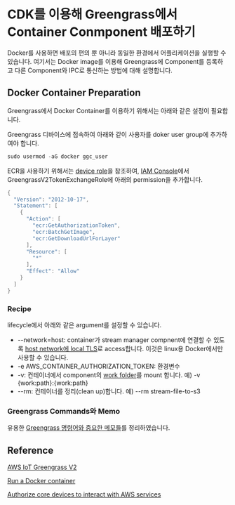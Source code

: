 # CDK를 이용해 Greengrass에서 Container Conmponent 배포하기 

Docker를 사용하면 배포의 편의 뿐 아니라 동일한 환경에서 어플리케이션을 실행할 수 있습니다. 여기서는 Docker image를 이용해 Greengrass에 Component를 등록하고 다른 Component와 IPC로 통신하는 방법에 대해 설명합니다. 

## Docker Container Preparation

Greengrass에서 Docker Container를 이용하기 위해서는 아래와 같은 설정이 필요합니다. 

Greengrass 디바이스에 접속하여 아래와 같이 사용자를 doker user group에 추가하여야 합니다. 

```java
sudo usermod -aG docker ggc_user
```

ECR을 사용하기 위해서는 [device role](https://docs.aws.amazon.com/greengrass/v2/developerguide/device-service-role.html)을 참조하여, [IAM Console](https://us-east-1.console.aws.amazon.com/iamv2/home?region=ap-northeast-2#/roles/details/GreengrassV2TokenExchangeRole?section=permissions)에서 GreengrassV2TokenExchangeRole에 아래의 permission을 추가합니다. 

```java
{
  "Version": "2012-10-17",
  "Statement": [
    {
      "Action": [
        "ecr:GetAuthorizationToken",
        "ecr:BatchGetImage",
        "ecr:GetDownloadUrlForLayer"
      ],
      "Resource": [
        "*"
      ],
      "Effect": "Allow"
    }
  ]
}
```

### Recipe

lifecycle에서 아래와 같은 argument를 설정할 수 있습니다. 

- --network=host: container가 stream manager compnent에 연결할 수 있도록 [host network에 local TLS](https://docs.docker.com/engine/reference/run/#network-host)로 access합니다. 이것은 linux용 Docker에서만 사용할 수 있습니다. 
- -e AWS_CONTAINER_AUTHORIZATION_TOKEN: 환경변수 
- -v: 컨테이너에서 component의 [work folder](https://docs.aws.amazon.com/greengrass/v2/developerguide/component-recipe-reference.html#component-recipe-work-path)를 mount 합니다. 예) -v {work:path}:{work:path} 
- --rm: 컨테이너를 정리(clean up)합니다. 예) --rm stream-file-to-s3


### Greengrass Commands와 Memo

유용한 [Greengrass 명령어와 중요한 메모들](https://github.com/kyopark2014/iot-greengrass/blob/main/greengrass-commands.md)를 정리하였습니다.

## Reference

[AWS IoT Greengrass V2](https://docs.aws.amazon.com/greengrass/v2/developerguide/what-is-iot-greengrass.html)

[Run a Docker container](https://docs.aws.amazon.com/greengrass/v2/developerguide/run-docker-container.html)

[Authorize core devices to interact with AWS services](https://docs.aws.amazon.com/greengrass/v2/developerguide/device-service-role.html)
